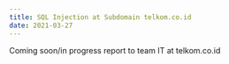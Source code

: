 ```yaml
---
title: SQL Injection at Subdomain telkom.co.id
date: 2021-03-27
---
```


Coming soon/in progress report to team IT at telkom.co.id
